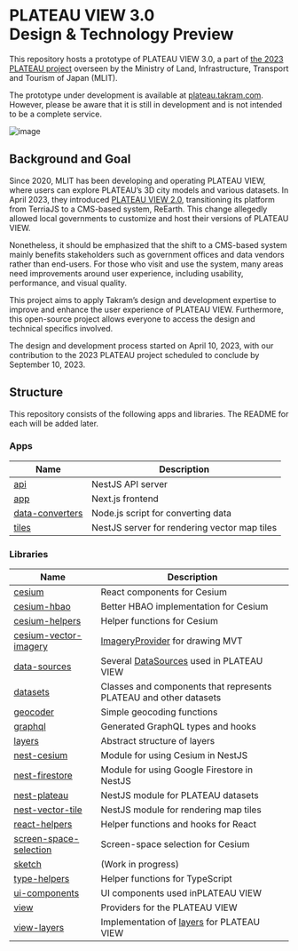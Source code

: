 # PLATEAU VIEW 3.0<br>Design & Technology Preview

This repository hosts a prototype of PLATEAU VIEW 3.0, a part of [the 2023 PLATEAU project](https://www.mlit.go.jp/report/press/toshi03_hh_000101.html) overseen by the Ministry of Land, Infrastructure, Transport and Tourism of Japan (MLIT).

The prototype under development is available at [plateau.takram.com](https://plateau.takram.com). However, please be aware that it is still in development and is not intended to be a complete service.

![image](https://github.com/takram-design-engineering/plateau-view/assets/8651513/43b6270d-cedc-4fea-86c4-d53cfe959af5)

## Background and Goal

Since 2020, MLIT has been developing and operating PLATEAU VIEW, where users can explore PLATEAU’s 3D city models and various datasets. In April 2023, they introduced [PLATEAU VIEW 2.0](https://plateauview.mlit.go.jp), transitioning its platform from TerriaJS to a CMS-based system, ReEarth. This change allegedly allowed local governments to customize and host their versions of PLATEAU VIEW.

Nonetheless, it should be emphasized that the shift to a CMS-based system mainly benefits stakeholders such as government offices and data vendors rather than end-users. For those who visit and use the system, many areas need improvements around user experience, including usability, performance, and visual quality.

This project aims to apply Takram’s design and development expertise to improve and enhance the user experience of PLATEAU VIEW. Furthermore, this open-source project allows everyone to access the design and technical specifics involved.

The design and development process started on April 10, 2023, with our contribution to the 2023 PLATEAU project scheduled to conclude by September 10, 2023.

## Structure

This repository consists of the following apps and libraries. The README for each will be added later.

### Apps

| Name                                    | Description                                  |
| --------------------------------------- | -------------------------------------------- |
| [api](libs/api)                         | NestJS API server                            |
| [app](libs/app)                         | Next.js frontend                             |
| [data-converters](libs/data-converters) | Node.js script for converting data           |
| [tiles](apps/tiles)                     | NestJS server for rendering vector map tiles |

### Libraries

| Name                                                  | Description                                                                                                                  |
| ----------------------------------------------------- | ---------------------------------------------------------------------------------------------------------------------------- |
| [cesium](libs/cesium)                                 | React components for Cesium                                                                                                  |
| [cesium-hbao](libs/cesium-hbao)                       | Better HBAO implementation for Cesium                                                                                        |
| [cesium-helpers](libs/cesium-helpers)                 | Helper functions for Cesium                                                                                                  |
| [cesium-vector-imagery](libs/cesium-vector-imagery)   | [ImageryProvider](https://cesium.com/learn/cesiumjs/ref-doc/ImageryProvider.html) for drawing MVT                            |
| [data-sources](libs/data-sources)                     | Several [DataSources](https://cesium.com/learn/cesiumjs/ref-doc/DataSource.html?classFilter=DataSource) used in PLATEAU VIEW |
| [datasets](libs/datasets)                             | Classes and components that represents PLATEAU and other datasets                                                            |
| [geocoder](libs/geocoder)                             | Simple geocoding functions                                                                                                   |
| [graphql](libs/graphql)                               | Generated GraphQL types and hooks                                                                                            |
| [layers](libs/layers)                                 | Abstract structure of layers                                                                                                 |
| [nest-cesium](libs/nest-cesium)                       | Module for using Cesium in NestJS                                                                                            |
| [nest-firestore](libs/nest-firestore)                 | Module for using Google Firestore in NestJS                                                                                  |
| [nest-plateau](libs/nest-plateau)                     | NestJS module for PLATEAU datasets                                                                                           |
| [nest-vector-tile](libs/nest-vector-tile)             | NestJS module for rendering map tiles                                                                                        |
| [react-helpers](libs/react-helpers)                   | Helper functions and hooks for React                                                                                         |
| [screen-space-selection](libs/screen-space-selection) | Screen-space selection for Cesium                                                                                            |
| [sketch](libs/sketch)                                 | (Work in progress)                                                                                                           |
| [type-helpers](libs/type-helpers)                     | Helper functions for TypeScript                                                                                              |
| [ui-components](libs/ui-components)                   | UI components used inPLATEAU VIEW                                                                                            |
| [view](libs/view)                                     | Providers for the PLATEAU VIEW                                                                                               |
| [view-layers](libs/view-layers)                       | Implementation of [layers](libs/layers) for PLATEAU VIEW                                                                     |
